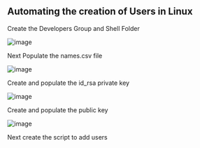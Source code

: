 ## Automating the creation of Users in Linux

Create the Developers Group and Shell Folder 

![image](https://user-images.githubusercontent.com/124367888/218263677-59f7c2e9-56db-4a33-a0df-98ff9e30b9f5.png)

Next Populate the names.csv file

![image](https://user-images.githubusercontent.com/124367888/218263731-fa8ff0e4-586c-4753-a489-368d11fd3281.png)

Create and populate the id_rsa private key 

![image](https://user-images.githubusercontent.com/124367888/218264306-6e5469e2-4c19-40f0-9ad5-46fd2bbdff7d.png)

Create and populate the public key 

![image](https://user-images.githubusercontent.com/124367888/218264402-99bdd225-63eb-4584-919e-1f14a1df3d8d.png)

Next create the script to add users


